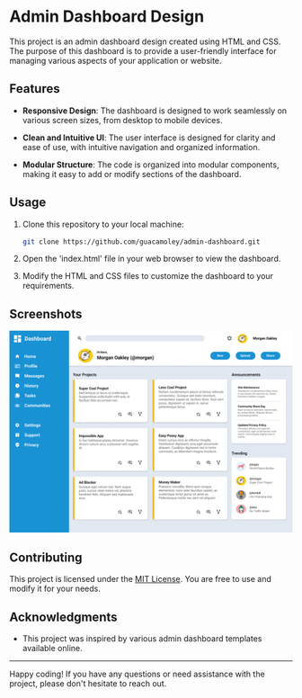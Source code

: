 # Admin Dashboard Design

This project is an admin dashboard design created using HTML and CSS. The purpose of this dashboard is to provide a user-friendly interface for managing various aspects of your application or website.

## Features

- **Responsive Design**: The dashboard is designed to work seamlessly on various screen sizes, from desktop to mobile devices.

- **Clean and Intuitive UI**: The user interface is designed for clarity and ease of use, with intuitive navigation and organized information.

- **Modular Structure**: The code is organized into modular components, making it easy to add or modify sections of the dashboard.

## Usage

1. Clone this repository to your local machine:

   ```bash
   git clone https://github.com/guacamoley/admin-dashboard.git
   ```

2. Open the 'index.html' file in your web browser to view the dashboard.

3. Modify the HTML and CSS files to customize the dashboard to your requirements.

## Screenshots

![Screenshot](assets/screenshot.png)

## Contributing

This project is licensed under the [MIT License](LICENSE). You are free to use and modify it for your needs.

## Acknowledgments

- This project was inspired by various admin dashboard templates available online.

---

Happy coding! If you have any questions or need assistance with the project, please don't hesitate to reach out.
